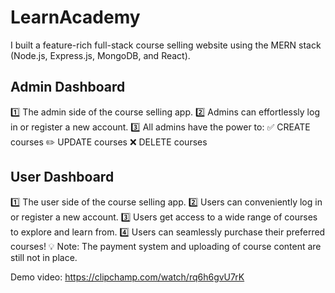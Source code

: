 # LearnAcademy

I built a feature-rich full-stack course selling website using the MERN stack (Node.js, Express.js, MongoDB, and React).

## Admin Dashboard
1️⃣ The admin side of the course selling app.
2️⃣ Admins can effortlessly log in or register a new account.
3️⃣ All admins have the power to:
   ✅ CREATE courses
   ✏️ UPDATE courses
   ❌ DELETE courses

## User Dashboard
1️⃣ The user side of the course selling app.
2️⃣ Users can conveniently log in or register a new account.
3️⃣ Users get access to a wide range of courses to explore and learn from.
4️⃣ Users can seamlessly purchase their preferred courses! 💡
Note: The payment system and uploading of course content are still not in place.

Demo video: https://clipchamp.com/watch/rq6h6gvU7rK


